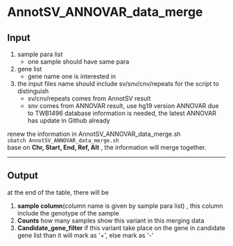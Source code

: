 # AnnotSV_ANNOVAR_data_merge

## Input
1. sample para list
   * one sample should have same para 
3. gene list
   * gene name one is interested in
4. the input files name should include sv/snv/cnv/repeats for the script to distinguish
   * sv/cnv/repeats comes from AnnotSV result 
   * snv comes from ANNOVAR result, use hg19 version ANNOVAR due to TWB1496 database information is needed, the latest ANNOVAR has update in Github already

renew the information in AnnotSV_ANNOVAR_data_merge.sh <br>
`sbatch AnnotSV_ANNOVAR_data_merge.sh` <br>
base on **Chr, Start, End, Ref, Alt** , the information will merge together.
***
## Output

at the end of the table, there will be 
1. **sample column**(column name is given by sample para list) , this column include the genotype of the sample
2. **Counts** how many samples show this variant in this merging data
3. **Candidate_gene_filter** if this variant take place on the gene in candidate gene list than it will mark as '+', else mark as '-'


